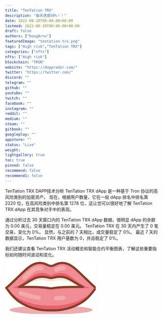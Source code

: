 ```yaml
---
title: "TenTation TRX"
description: "每天诱惑50%！！"
date: 2022-08-20T00:00:00+08:00
lastmod: 2022-08-20T00:00:00+08:00
draft: false
authors: ["boogArno"]
featuredImage: "tentation-trx.png"
tags: ["High risk","TenTation TRX"]
categories: ["nfts"]
nfts: ["High risk"]
blockchain: "TRON"
website: "https://dappradar.com/"
twitter: "https://twitter.com/"
discord: ""
telegram: ""
github: ""
youtube: ""
twitch: ""
facebook: ""
instagram: ""
reddit: ""
medium: ""
steam: ""
gitbook: ""
googleplay: ""
appstore: ""
status: "Live"
weight: 
lightgallery: true
toc: true
pinned: false
recommend: false
recommend1: false
---
```

TenTation TRX DAPP技术分析
TenTation TRX dApp 是一种基于 Tron 协议的高风险类别的加密资产。 现在，根据用户数量，它在一般 dApp 排名中排名第 2220 位，在高风险类别中排名第 1278 位，这让您可以很好地了解 TenTation TRX dApp 在其竞争对手中的表现。

通过分析过去 30 天窗口内的 TenTation TRX dApp 数据，很明显 dApp 的余额为 0.00 美元，交易量稳定在 0.00 美元。 TenTation TRX 在 30 天内产生了 0 笔交易，变化为 0%。 显然，与之前的 7 天相比，成交量稳定了 0%。 最近 7 天的数据显示，TenTation TRX 用户基数为 0，并且稳定了 0%。

我们还建议查看 TenTation TRX 活动概览和智能合约平衡图表，了解这些重要指标如何随时间波动和变化。

![下载](下载.png)